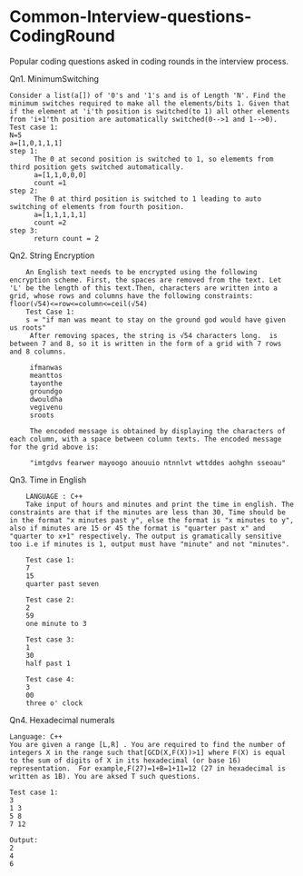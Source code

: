 # Common-Interview-questions-CodingRound
Popular coding questions asked in coding rounds in the interview process.


Qn1. MinimumSwitching

    Consider a list(a[]) of '0's and '1's and is of Length 'N'. Find the minimum switches required to make all the elements/bits 1. Given that if the element at 'i'th position is switched(to 1) all other elements from 'i+1'th position are automatically switched(0-->1 and 1-->0).
    Test case 1:
    N=5
    a=[1,0,1,1,1]
    step 1:
          The 0 at second position is switched to 1, so elememts from third position gets switched automatically. 
          a=[1,1,0,0,0]
          count =1
    step 2:
          The 0 at third position is switched to 1 leading to auto switching of elements from fourth position.
          a=[1,1,1,1,1]
          count =2
    step 3:
          return count = 2
          
          
          
          
 Qn2. String Encryption
    
        An English text needs to be encrypted using the following encryption scheme. First, the spaces are removed from the text. Let 'L' be the length of this text.Then, characters are written into a grid, whose rows and columns have the following constraints: floor(√54)<=row<=column<=ceil(√54)
        Test Case 1:
        s = "if man was meant to stay on the ground god would have given us roots"
         After removing spaces, the string is √54 characters long.  is between 7 and 8, so it is written in the form of a grid with 7 rows and 8 columns. 
         
         ifmanwas  
         meanttos          
         tayonthe  
         groundgo  
         dwouldha  
         vegivenu  
         sroots    
         
         The encoded message is obtained by displaying the characters of each column, with a space between column texts. The encoded message for the grid above is:
         
         "imtgdvs fearwer mayoogo anouuio ntnnlvt wttddes aohghn sseoau"
         
         
         
 Qn3. Time in English
 
        LANGUAGE : C++
        Take input of hours and minutes and print the time in english. The constraints are that if the minutes are less than 30, Time should be in the format "x minutes past y", else the format is "x minutes to y", also if minutes are 15 or 45 the format is "quarter past x" and "quarter to x+1" respectively. The output is gramatically sensitive too i.e if minutes is 1, output must have "minute" and not "minutes".
        
        Test case 1:
        7
        15 
        quarter past seven
        
        Test case 2:
        2
        59
        one minute to 3
        
        Test case 3:
        1
        30
        half past 1
        
        Test case 4:
        3
        00
        three o' clock



Qn4. Hexadecimal numerals

    Language: C++
    You are given a range [L,R] . You are required to find the number of integers X in the range such that[GCD(X,F(X))>1] where F(X) is equal to the sum of digits of X in its hexadecimal (or base 16) representation.  For example,F(27)=1+B=1+11=12 (27 in hexadecimal is written as 1B). You are aksed T such questions.

    Test case 1:
    3
    1 3
    5 8
    7 12
    
    Output:
    2
    4
    6
    

